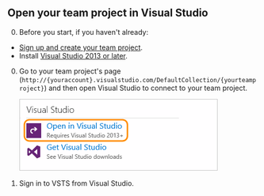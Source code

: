 
##	Open your team project in Visual Studio

0. Before you start, if you haven't already:

 * [Sign up and create your team project](../../accounts/create-account-msa-or-work-student.md).
 * Install [Visual Studio 2013 or later](https://www.visualstudio.com/en-us/downloads).

0. Go to your team project's page 
(```http://{youraccount}.visualstudio.com/DefaultCollection/{yourteamproject}```)
and then open Visual Studio to connect to your team project.

	![On your team project overview page, click Open in Visual Studio](../../_shared/_img/GoHomeOpenInVisualStudio.png)

0. Sign in to VSTS from Visual Studio. 
